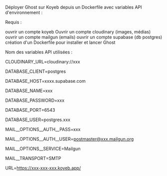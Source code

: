 Déployer Ghost sur Koyeb depuis un Dockerfile avec variables API d'environnement : 

Requis : 

ouvrir un compte koyeb 
Ouvrir un compte cloudinary (images, médias)
ouvrir un compte mailgun (emails)
ouvrir un compte supabase (db postgres)
création d'un Dockerfile pour installer et lancer Ghost


Nom des variables API utilisées : 

CLOUDINARY_URL=cloudinary://xxx

DATABASE_CLIENT=postgres

DATABASE_HOST=xxxx.supabase.com

DATABASE_NAME=xxx

DATABASE_PASSWORD=xxx

DATABASE_PORT=6543

DATABASE_USER=postgres.xxx

MAIL__OPTIONS__AUTH__PASS=xxx

MAIL__OPTIONS__AUTH__USER=postmaster@xxx.mailgun.org

MAIL__OPTIONS__SERVICE=Mailgun

MAIL__TRANSPORT=SMTP

URL=https://xxx-xxx-xxx.koyeb.app/
